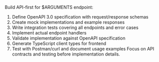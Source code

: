 Build API-first for $ARGUMENTS endpoint:
1. Define OpenAPI 3.0 specification with request/response schemas
2. Create mock implementations and example responses
3. Write integration tests covering all endpoints and error cases
4. Implement actual endpoint handlers
5. Validate implementation against OpenAPI specification
6. Generate TypeScript client types for frontend
7. Test with Postman/curl and document usage examples
Focus on API contracts and testing before implementation details.
